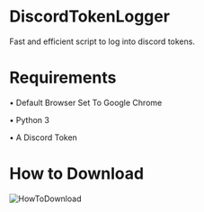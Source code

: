 # DiscordTokenLogger
Fast and efficient script to log into discord tokens.
# Requirements
  • Default Browser Set To Google Chrome
  
  • Python 3
  
  • A Discord Token
  
# How to Download
![HowToDownload](https://media.giphy.com/media/kg9WkOuB1ATph9s1fj/giphy.gif)
  
 

